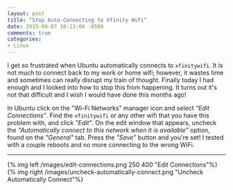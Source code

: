 ```yaml
---
layout: post
title: "Stop Auto-Connecting to Xfinity WiFi"
date: 2015-09-07 10:13:04 -0500
comments: true
categories: 
- Linux
---
```

I get so frustrated when Ubuntu automatically connects to `xfinitywifi`.  It is
not much to connect back to my work or home wifi; however, it wastes time and
sometimes can really disrupt my train of thought.  Finally today I had enough
and I looked into how to stop this from happening.  It turns out it's not that
difficult and I wish I would have done this months ago!

<!-- more -->

In Ubuntu click on the "Wi-Fi Networks" manager icon and select _"Edit
Connections"_.  Find the `xfinitywifi` or any other wifi that you have this
problem with, and click _"Edit"_.  On the edit window that appears, uncheck the
_"Automatically connect to this network when it is available"_ option, found on
the _"General"_ tab.  Press the _"Save"_ button and you're set!  I tested with a
couple reboots and no more connecting to the wrong WiFi.

---

{% img left /images/edit-connections.png 250 400 "Edit Connections"%}
{% img right /images/uncheck-automatically-connect.png "Uncheck Automatically Connect"%}

